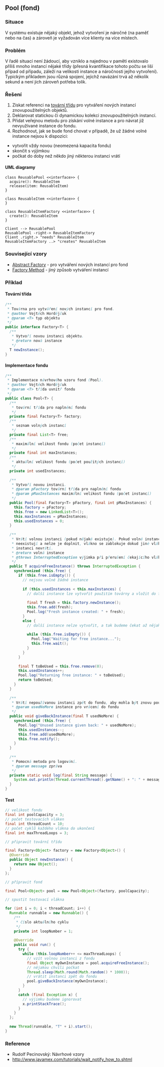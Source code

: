 ## Pool (fond)

### Situace

V systému existuje nějaký objekt, jehož vytvoření je náročné (na paměť nebo na čas) a zároveň je vyžadován více klienty na více místech.

### Problém

V řadě situací není žádoucí, aby vzniklo a najednou v paměti existovalo příliš mnoho instancí nějaké třídy (přesná kvantifikace tohoto počtu se liší případ od případu, záleží na velikosti instance a náročnosti jejího vytvoření). Typickým příkladem jsou různá spojení, jejichž navázání trvá až několik sekund a není jich zároveň potřeba tolik.

### Řešení

1. Získat referenci na [tovární třídu](wiki/abstract-factory) pro vytváření nových instancí znovupoužitelných objektů.
1. Deklarovat statickou či dynamickou kolekci znovupoužitelných instancí.
1. Přidat veřejnou metodu pro získání volné instance a pro návrat již nevyužívané instance do fondu.
1. Rozhodnout, jak se bude fond chovat v případě, že už žádné volné instance nejsou k dispozici:
 - vytvořit vždy novou (neomezená kapacita fondu)
 - skončit s výjimkou
 - počkat do doby než někdo jiný některou instanci vrátí

#### UML diagramy

```uml:class
class ReusablePool <<interface>> {
  acquire(): ReusableItem
  release(item: ReusableItem)
}

class ReusableItem <<interface>> {
}

class ReusableItemFactory <<interface>> {
  create(): ReusableItem
}

Client --> ReusablePool
ReusablePool -right-> ReusableItemFactory
Client .right.> "needs" ReusableItem
ReusableItemFactory ..> "creates" ReusableItem
```

### Související vzory

- [Abstract Factory](wiki/abstract-factory) - pro vytváření nových instancí pro fond
- [Factory Method](wiki/factory-method) - jiný způsob vytváření instancí

### Příklad

#### Tovární třída

```java
/**
 * Továrna pro vytváření nových instancí pro fond.
 * @author Vojtěch Hordějčuk
 * @param <T> typ objektu
 */
public interface Factory<T> {
  /**
   * Vytvoří novou instanci objektu.
   * @return nová instance
   */
  T newInstance();
}
```

#### Implementace fondu

```java
/**
 * Implementace návrhového vzoru fond (Pool).
 * @author Vojtěch Hordějčuk
 * @param <T> třída uvnitř fondu
 */
public class Pool<T> {
  /**
   * tovární třída pro naplnění fondu
   */
  private final Factory<T> factory;
  /**
   * seznam volných instancí
   */
  private final List<T> free;
  /**
   * maximální velikost fondu (počet instancí)
   */
  private final int maxInstances;
  /**
   * aktuální velikost fondu (počet použitých instancí)
   */
  private int usedInstances;
  
  /**
   * Vytvoří novou instanci.
   * @param pFactory tovární třída pro naplnění fondu
   * @param pMaxInstances maximální velikost fondu (počet instancí)
   */
  public Pool(final Factory<T> pFactory, final int pMaxInstances) {
    this.factory = pFactory;
    this.free = new LinkedList<T>();
    this.maxInstances = pMaxInstances;
    this.usedInstances = 0;
  }
  
  /**
   * Vrátí volnou instanci (pokud nějaké existuje). Pokud volné instance
   * neexistují a nelze je doplnit, vlákno se zablokuje dokud jiné vlákno
   * instanci nevrátí.
   * @return volná instance
   * @throws InterruptedException výjimka při přerušení čekajícího vlákna
   */
  public T acquireFreeInstance() throws InterruptedException {
    synchronized (this.free) {
      if (this.free.isEmpty()) {
        // nejsou volné žádné instance
        
        if (this.usedInstances < this.maxInstances) {
          // další instance lze vytvořit použitím továrny a vložit do fondu
          
          final T fresh = this.factory.newInstance();
          this.free.add(fresh);
          Pool.log("Fresh instance created: " + fresh);
        }
        else {
          // další instance nelze vytvořit, a tak budeme čekat až nějaké vlákno
          
          while (this.free.isEmpty()) {
            Pool.log("Waiting for free instance...");
            this.free.wait();
          }
        }
      }
      
      final T toBeUsed = this.free.remove(0);
      this.usedInstances++;
      Pool.log("Returning free instance: " + toBeUsed);
      return toBeUsed;
    }
  }
  
  /**
   * Vrátí nepoužívanou instanci zpět do fondu, aby mohla být znovu použita.
   * @param usedNoMore instance pro vrácení do fondu
   */
  public void giveBackInstance(final T usedNoMore) {
    synchronized (this.free) {
      Pool.log("Unused instance given back: " + usedNoMore);
      this.usedInstances--;
      this.free.add(usedNoMore);
      this.free.notify();
    }
  }
  
  /**
   * Pomocná metoda pro logování.
   * @param message zpráva
   */
  private static void log(final String message) {
    System.out.println(Thread.currentThread().getName() + ": " + message);
  }
}
```

#### Test

```java
// velikost fondu
final int poolCapacity = 3;
// počet testovacích vláken
final int threadCount = 10;
// počet cyklů každého vlákna do ukončení
final int maxThreadLoops = 3;

// připravit tovární třídu

final Factory<Object> factory = new Factory<Object>() {
  @Override
  public Object newInstance() {
    return new Object();
  }
};

// přípravit fond

final Pool<Object> pool = new Pool<Object>(factory, poolCapacity);

// spustit testovací vlákna

for (int i = 0; i < threadCount; i++) {
  Runnable runnable = new Runnable() {
    /**
     * číslo aktuálního cyklu
     */
    private int loopNumber = 1;
    
    @Override
    public void run() {
      try {
        while (this.loopNumber++ <= maxThreadLoops) {
          // vzít volnou instanci z fondu
          final Object myOwnInstance = pool.acquireFreeInstance();
          // nějakou chvíli počkat
          Thread.sleep(Math.round(Math.random() * 1000));
          // vrátit instanci zpět do fondu
          pool.giveBackInstance(myOwnInstance);
        }
      }
      catch (final Exception x) {
        // výjimku budeme ignorovat
        x.printStackTrace();
      }
    }
  };
  
  new Thread(runnable, "T" + i).start();
}
```

### Reference

- Rudolf Pecinovský: Návrhové vzory
- http://www.javamex.com/tutorials/wait_notify_how_to.shtml